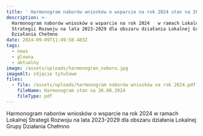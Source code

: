 ```yaml
---
title: ' Harmonogram naborów wniosków o wsparcie na rok 2024 stan na 26.08'
description: >-
  Harmonogram naborów wniosków o wsparcie na rok 2024   w ramach Lokalnej
  Strategii Rozwoju na lata 2023-2029 dla obszaru działania Lokalnej Grupy
  Działania Chełmno
date: 2024-09-09T11:49:58.483Z
tags:
  - news
  - glowna
  - aktualny
image: /assets/uploads/harmonogran_naboru.jpg
imageAlt: zdjęcie tytułowe
files:
  - file: /assets/uploads/harmonogram naborów wniosków na rok 2024.pdf
    fileName: Harmonogram stan na 26.08.2024
    fileType: pdf
---
```

Harmonogram naborów wniosków o wsparcie na rok 2024 w ramach Lokalnej Strategii Rozwoju na lata 2023-2029 dla obszaru działania Lokalnej Grupy Działania Chełmno
